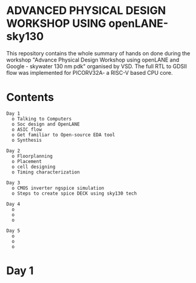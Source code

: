 # ADVANCED PHYSICAL DESIGN WORKSHOP USING openLANE-sky130
This repository contains the whole summary of hands on done during the workshop "Advance Physical Design Workshop using openLANE and Google - skywater 130 nm pdk" organised by VSD. The full RTL to GDSII flow was implemented for PICORV32A- a RISC-V based CPU core.

# Contents

    Day 1
      o Talking to Computers
      o Soc design and OpenLANE
      o ASIC flow
      o Get familiar to Open-source EDA tool
      o Synthesis 

    Day 2
      o Floorplanning
      o Placement
      o cell designing
      o Timing characterization

    Day 3
      o CMOS inverter ngspice simulation
      o Steps to create spice DECK using sky130 tech
    
    Day 4
      o 
      o 
      o 
      
    Day 5
      o 
      o 
      o 
      
# Day 1

